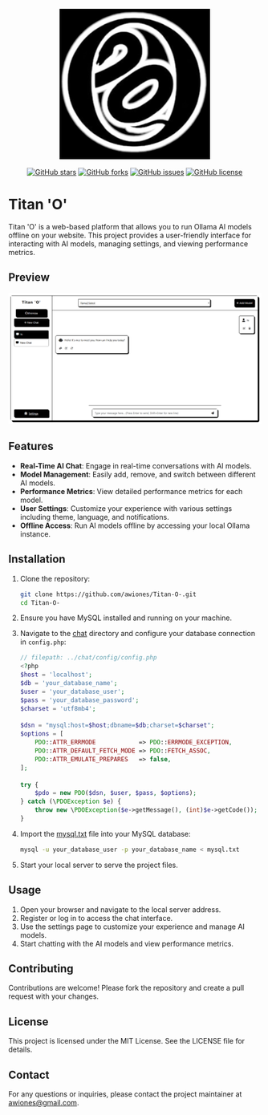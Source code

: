 <p align="center">
  <img src="https://github.com/awiones/Titan-O-/blob/main/images/logos.jpg" alt="Titan 'O' Logo" width="300">
</p>

<p align="center">
  <a href="https://github.com/awiones/Titan-O-/stargazers"><img alt="GitHub stars" src="https://img.shields.io/github/stars/awiones/Titan-O-"></a>
  <a href="https://github.com/awiones/Titan-O-/network"><img alt="GitHub forks" src="https://img.shields.io/github/forks/awiones/Titan-O-"></a>
  <a href="https://github.com/awiones/Titan-O-/issues"><img alt="GitHub issues" src="https://img.shields.io/github/issues/awiones/Titan-O-"></a>
  <a href="https://github.com/awiones/Titan-O-/blob/main/LICENSE"><img alt="GitHub license" src="https://img.shields.io/github/license/awiones/Titan-O-"></a>
</p>

# Titan 'O'

Titan 'O' is a web-based platform that allows you to run Ollama AI models offline on your website. This project provides a user-friendly interface for interacting with AI models, managing settings, and viewing performance metrics.

## Preview

<p align="center">
  <img src="https://github.com/awiones/Titan-O-/blob/main/images/bukti.PNG" alt="Titan 'O' Screenshot" width="600">
</p>


## Features

- **Real-Time AI Chat**: Engage in real-time conversations with AI models.
- **Model Management**: Easily add, remove, and switch between different AI models.
- **Performance Metrics**: View detailed performance metrics for each model.
- **User Settings**: Customize your experience with various settings including theme, language, and notifications.
- **Offline Access**: Run AI models offline by accessing your local Ollama instance.

## Installation

1. Clone the repository:
    ```sh
    git clone https://github.com/awiones/Titan-O-.git
    cd Titan-O-
    ```

2. Ensure you have MySQL installed and running on your machine.

3. Navigate to the [chat](http://_vscodecontentref_/4) directory and configure your database connection in `config.php`:
    ```php
    // filepath: ../chat/config/config.php
    <?php
    $host = 'localhost';
    $db = 'your_database_name';
    $user = 'your_database_user';
    $pass = 'your_database_password';
    $charset = 'utf8mb4';

    $dsn = "mysql:host=$host;dbname=$db;charset=$charset";
    $options = [
        PDO::ATTR_ERRMODE            => PDO::ERRMODE_EXCEPTION,
        PDO::ATTR_DEFAULT_FETCH_MODE => PDO::FETCH_ASSOC,
        PDO::ATTR_EMULATE_PREPARES   => false,
    ];

    try {
        $pdo = new PDO($dsn, $user, $pass, $options);
    } catch (\PDOException $e) {
        throw new \PDOException($e->getMessage(), (int)$e->getCode());
    }
    ```

4. Import the [mysql.txt](http://_vscodecontentref_/5) file into your MySQL database:
    ```sh
    mysql -u your_database_user -p your_database_name < mysql.txt
    ```

5. Start your local server to serve the project files.


## Usage

1. Open your browser and navigate to the local server address.
2. Register or log in to access the chat interface.
3. Use the settings page to customize your experience and manage AI models.
4. Start chatting with the AI models and view performance metrics.

## Contributing

Contributions are welcome! Please fork the repository and create a pull request with your changes.

## License

This project is licensed under the MIT License. See the LICENSE file for details.

## Contact

For any questions or inquiries, please contact the project maintainer at [awiones@gmail.com](mailto:awiones@gmail.com).
